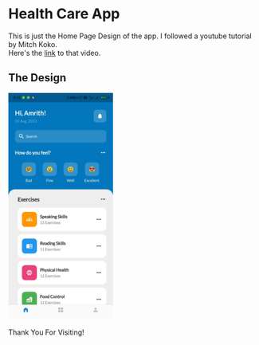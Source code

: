 
# Health Care App 

This is just the Home Page Design of the app. I followed a youtube tutorial by Mitch Koko.  
Here's the [link](https://www.youtube.com/watch?v=eegl7of4g-o  "👨🏽‍💻 Let's clone a dribbble design using FLUTTER ♡") to that video.

## The Design

<img src="assests/images/home_page_ss.jpg" style="width:15em;">

Thank You For Visiting!